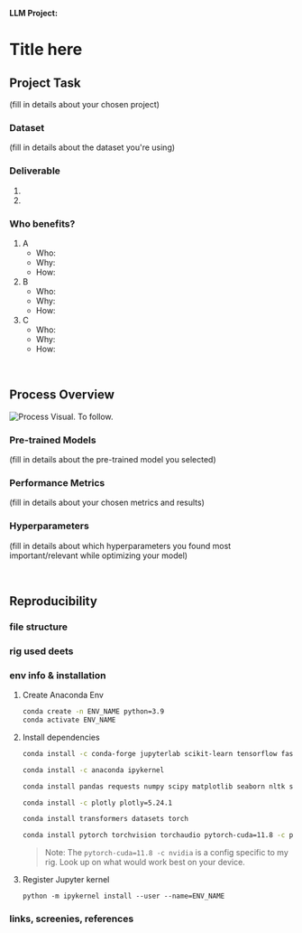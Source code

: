 **LLM Project:**
# Title here

## **Project Task**
(fill in details about your chosen project)

### Dataset
(fill in details about the dataset you're using)

### Deliverable
1.
2.

### Who benefits?
1. A
    - Who: 
    - Why: 
    - How: 
2. B
    - Who: 
    - Why: 
    - How: 
3. C
    - Who: 
    - Why: 
    - How: 

<br>

## **Process Overview**
![Process Visual. To follow.]()

### Pre-trained Models
(fill in details about the pre-trained model you selected)

### Performance Metrics
(fill in details about your chosen metrics and results)

### Hyperparameters
(fill in details about which hyperparameters you found most important/relevant while optimizing your model)

<br>

## **Reproducibility**
### file structure

### rig used deets

### env info & installation
1. Create Anaconda Env
    ```bash
    conda create -n ENV_NAME python=3.9
    conda activate ENV_NAME
    ```
2. Install dependencies
    ```bash
    conda install -c conda-forge jupyterlab scikit-learn tensorflow fastapi

    conda install -c anaconda ipykernel

    conda install pandas requests numpy scipy matplotlib seaborn nltk spacy gensim textblob

    conda install -c plotly plotly=5.24.1

    conda install transformers datasets torch
    
    conda install pytorch torchvision torchaudio pytorch-cuda=11.8 -c pytorch -c nvidia
    ```
    > Note: The `pytorch-cuda=11.8 -c nvidia` is a config specific to my rig. Look up on what would work best on your device.
3. Register Jupyter kernel

    `python -m ipykernel install --user --name=ENV_NAME`

### links, screenies, references